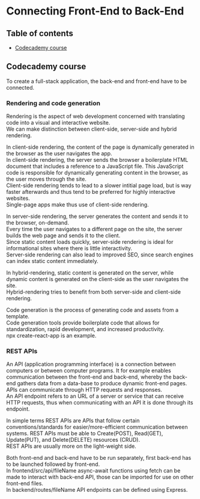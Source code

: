 # Connecting Front-End to Back-End

## Table of contents
- [Codecademy course](#Codecademy-course)

## Codecademy course

To create a full-stack application, the back-end and front-end have to be connected.<br>

### Rendering and code generation
Rendering is the aspect of web development concerned with translating code into a visual and interactive website.<br>
We can make distinction between client-side, server-side and hybrid rendering.<br>

In client-side rendering, the content of the page is dynamically generated in the browser as the user navigates the app.<br>
In client-side rendering, the server sends the browser a boilerplate HTML document that includes a reference to a JavaScript file. This JavaScript code is responsible for dynamically generating content in the browser, as the user moves through the site.<br>
Client-side rendering tends to lead to a slower intitial page load, but is way faster afterwards and thus tend to be preferred for highly interactive websites.<br>
Single-page apps make thus use of client-side rendering.

In server-side rendering, the server generates the content and sends it to the browser, on-demand.<br>
Every time the user navigates to a different page on the site, the server builds the web page and sends it to the client.<br>
Since static content loads quickly, server-side rendering is ideal for informational sites where there is little interactivity.<br>
Server-side rendering can also lead to improved SEO, since search engines can index static content immediately.

In hybrid-rendering, static content is generated on the server, while dynamic content is generated on the client-side as the user navigates the site.<br>
Hybrid-rendering tries to benefit from both server-side and client-side rendering.

Code generation is the process of generating code and assets from a template.<br>
Code generation tools provide boilerplate code that allows for standardization, rapid development, and increased productivity.<br>
npx create-react-app is an example.

### REST APIs
An API (application programming interface) is a connection between computers or between computer programs. It for example enables communication between the front-end and back-end, whereby the back-end gathers data from a data-base to produce dynamic front-end pages.<br>
APIs can communicate through HTTP requests and responses.<br>
An API endpoint refers to an URL of a server or service that can receive HTTP requests, thus when communicating with an API it is done through its endpoint.

In simple terms REST APIs are APIs that follow certain conventions/standards for easier/more-efficient communication between systems.
REST APIs must be able to Create(POST), Read(GET), Update(PUT), and Delete(DELETE) resources (CRUD).<br>
REST APIs are usually more on the light-weight side.

Both front-end and back-end have to be run separately, first back-end has to be launched followed by front-end.<br>
In frontend/src/api/fileName async-await functions using fetch can be made to interact with back-end API, those can be imported for use on other front-end files.<br>
In backend/routes/fileName API endpoints can be defined using Express.



